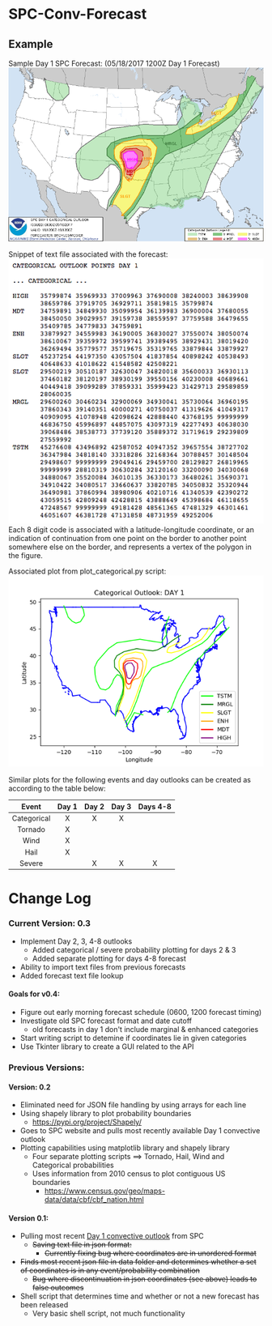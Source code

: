 # SPC-Conv-Forecast
## Example
Sample Day 1 SPC Forecast: (05/18/2017 1200Z Day 1 Forecast) ![picture alt](https://raw.githubusercontent.com/tmaldrsn/SPC-Conv-Forecast/v0.4/img/2017-05-18_1200_UTC_Day_1_convective_outlook.gif "SPC Day 1 05/18/2017 1200Z Forecast")


Snippet of text file associated with the forecast:  
![picture alt](https://raw.githubusercontent.com/tmaldrsn/SPC-Conv-Forecast/v0.4/img/text_forecast.png "Raw Forecast Snippet")    
Each 8 digit code is associated with a latitude-longitude coordinate, or an indication of continuation from one point on the border to another point somewhere else on the border, and represents a vertex of the polygon in the figure.


Associated plot from plot_categorical.py script:  
![picture alt](https://raw.githubusercontent.com/tmaldrsn/SPC-Conv-Forecast/v0.4/img/Figure_1.png "Reproduced forecast figure")


Similar plots for the following events and day outlooks can be created as according to the table below:  

| Event | Day 1 | Day 2 | Day 3 | Days 4-8 |
|:-----:|:-----:|:-----:|:-----:|:--------:|
| Categorical | X | X | X | |
| Tornado | X | | | |
| Wind | X | | | |
| Hail | X | | | |
| Severe | | X | X | X |


# Change Log
### Current Version: 0.3
  * Implement Day 2, 3, 4-8 outlooks
    * Added categorical / severe probability plotting for days 2 & 3
    * Added separate plotting for days 4-8 forecast
  * Ability to import text files from previous forecasts
  * Added forecast text file lookup

#### Goals for v0.4:
  * Figure out early morning forecast schedule (0600, 1200 forecast timing)
  * Investigate old SPC forecast format and date cutoff
    * old forecasts in day 1 don't include marginal & enhanced categories
  * Start writing script to detemine if coordinates lie in given categories
  * Use Tkinter library to create a GUI related to the API

### Previous Versions:     

#### Version: 0.2
 * Eliminated need for JSON file handling by using arrays for each line
 * Using shapely library to plot probability boundaries
   * https://pypi.org/project/Shapely/
 * Goes to SPC website and pulls most recently available Day 1 convective outlook
 * Plotting capabilities using matplotlib library and shapely library
   * Four separate plotting scripts ==> Tornado, Hail, Wind and Categorical probabilities
   * Uses information from 2010 census to plot contiguous US boundaries
     * https://www.census.gov/geo/maps-data/data/cbf/cbf_nation.html

#### Version 0.1:
  * Pulling most recent [Day 1 convective outlook](http://www.spc.noaa.gov/products/outlook/) from SPC
    * ~~Saving text file in json format:~~
      * ~~Currently fixing bug where coordinates are in unordered format~~
  * ~~Finds most recent json file in data folder and determines whether a set of coordinates is in any event/probability combination~~
    * ~~Bug where discontinuation in json coordinates (see above) leads to false outcomes~~
  * Shell script that determines time and whether or not a new forecast has been released
    * Very basic shell script, not much functionality

